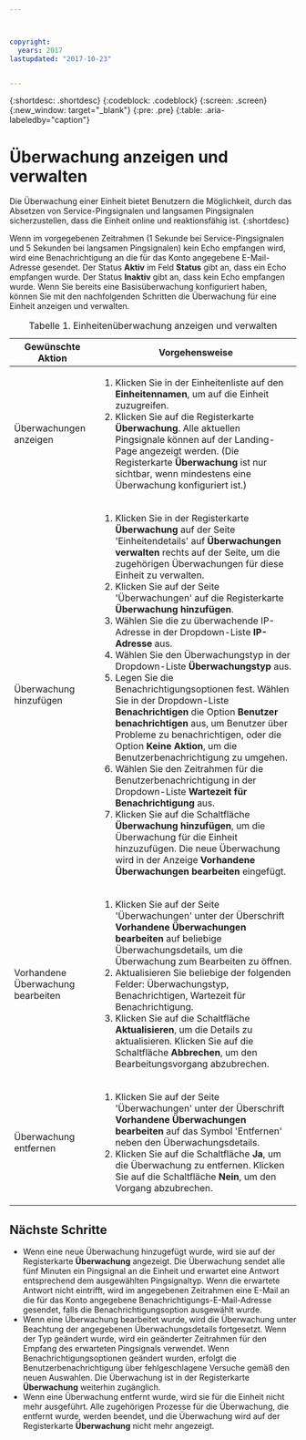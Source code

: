 ```yaml
---



copyright:
  years: 2017
lastupdated: "2017-10-23"


---
```


{:shortdesc: .shortdesc}
{:codeblock: .codeblock}
{:screen: .screen}
{:new_window: target="_blank"}
{:pre: .pre}
{:table: .aria-labeledby="caption"}

# Überwachung anzeigen und verwalten

Die Überwachung einer Einheit bietet Benutzern die Möglichkeit, durch das Absetzen von Service-Pingsignalen und langsamen Pingsignalen sicherzustellen, dass die Einheit online und reaktionsfähig ist.
{:shortdesc}

Wenn im vorgegebenen Zeitrahmen (1 Sekunde bei Service-Pingsignalen und 5 Sekunden bei langsamen Pingsignalen) kein Echo empfangen wird, wird eine Benachrichtigung an die für das
Konto angegebene E-Mail-Adresse gesendet. Der Status **Aktiv** im Feld **Status** gibt an, dass ein Echo empfangen wurde. Der Status **Inaktiv**
gibt an, dass kein Echo empfangen wurde. Wenn Sie bereits eine Basisüberwachung konfiguriert haben, können Sie mit den nachfolgenden Schritten die Überwachung für eine Einheit anzeigen und verwalten.

   <table>
   <CAPTION>Tabelle 1. Einheitenüberwachung anzeigen und verwalten</CAPTION>
   <THEAD>
   <TR>
   <th>Gewünschte Aktion</th>
   <th>Vorgehensweise</th>
   </TR>
   </THEAD>
   <TBODY>
   <tr>
   <td>Überwachungen anzeigen</td>
   <td>
   <ol>
   <li>Klicken Sie in der Einheitenliste auf den <b>Einheitennamen</b>, um auf die Einheit zuzugreifen.</li>
   <li>Klicken Sie auf die Registerkarte <b>Überwachung</b>. Alle aktuellen Pingsignale können auf der Landing-Page angezeigt werden. (Die Registerkarte <b>Überwachung</b> ist nur sichtbar, wenn mindestens eine Überwachung konfiguriert ist.)</li>
   </ol>
   </td>
   </tr>
   <tr>
   <td>Überwachung hinzufügen</td>
   <td>
   <ol>
   <li>Klicken Sie in der Registerkarte <b>Überwachung</b> auf der Seite 'Einheitendetails' auf <b>Überwachungen verwalten</b> rechts auf der Seite, um die zugehörigen Überwachungen für diese Einheit zu verwalten.</li>
   <li>Klicken Sie auf der Seite 'Überwachungen' auf die Registerkarte <b>Überwachung hinzufügen</b>.</li>
   <li>Wählen Sie die zu überwachende IP-Adresse in der Dropdown-Liste <b>IP-Adresse</b> aus.</li>
   <li>Wählen Sie den Überwachungstyp in der Dropdown-Liste <b>Überwachungstyp</b> aus.</li>
   <li>Legen Sie die Benachrichtigungsoptionen fest. Wählen Sie in der Dropdown-Liste <b>Benachrichtigen</b> die Option <b>Benutzer benachrichtigen</b>  aus, um Benutzer über Probleme zu benachrichtigen, oder die Option <b>Keine Aktion</b>, um die Benutzerbenachrichtigung zu umgehen.</li>
   <li>Wählen Sie den Zeitrahmen für die Benutzerbenachrichtigung in der Dropdown-Liste <b>Wartezeit für Benachrichtigung</b> aus.</li>
   <li>Klicken Sie auf die Schaltfläche <b>Überwachung hinzufügen</b>, um die Überwachung für die Einheit hinzuzufügen. Die neue Überwachung wird in der Anzeige <b>Vorhandene Überwachungen bearbeiten</b> eingefügt.</li>
   </ol>
   </td>
   </tr>
   <tr>
   <td>Vorhandene Überwachung bearbeiten</td>
   <td>
   <ol>
   <li>Klicken Sie auf der Seite 'Überwachungen' unter der Überschrift <b>Vorhandene Überwachungen bearbeiten</b> auf beliebige Überwachungsdetails, um die Überwachung zum Bearbeiten zu öffnen.</li>
   <li>Aktualisieren Sie beliebige der folgenden Felder: Überwachungstyp, Benachrichtigen, Wartezeit für Benachrichtigung.</li>
   <li>Klicken Sie auf die Schaltfläche <b>Aktualisieren</b>, um die Details zu aktualisieren. Klicken Sie auf die Schaltfläche <b>Abbrechen</b>, um den Bearbeitungsvorgang abzubrechen.</li>
   </ol>
   </td>
   </tr>
   <tr>
   <td>Überwachung entfernen</td>
   <td>
   <ol>
   <li>Klicken Sie auf der Seite 'Überwachungen' unter der Überschrift <b>Vorhandene Überwachungen bearbeiten</b> auf das Symbol 'Entfernen' neben den Überwachungsdetails.</li>
   <li>Klicken Sie auf die Schaltfläche <b>Ja</b>, um die Überwachung zu entfernen. Klicken Sie auf die Schaltfläche <b>Nein</b>, um den Vorgang abzubrechen.</li>
   </ol>
   </td>
   </tr>
   </TBODY>
   </table>
   
## Nächste Schritte
   
- Wenn eine neue Überwachung hinzugefügt wurde, wird sie auf der Registerkarte **Überwachung** angezeigt. Die Überwachung sendet alle fünf Minuten ein Pingsignal an die Einheit und erwartet eine Antwort entsprechend dem ausgewählten Pingsignaltyp. Wenn die erwartete Antwort nicht eintrifft, wird im angegebenen Zeitrahmen eine E-Mail an die für das Konto angegebene Benachrichtigungs-E-Mail-Adresse gesendet, falls die Benachrichtigungsoption ausgewählt wurde.
- Wenn eine Überwachung bearbeitet wurde, wird die Überwachung unter Beachtung der angegebenen Überwachungsdetails fortgesetzt. Wenn der Typ geändert wurde, wird ein geänderter Zeitrahmen für den Empfang des erwarteten Pingsignals verwendet. Wenn Benachrichtigungsoptionen geändert wurden, erfolgt die Benutzerbenachrichtigung über fehlgeschlagene Versuche gemäß den neuen Auswahlen. Die Überwachung ist in der Registerkarte **Überwachung** weiterhin zugänglich.
- Wenn eine Überwachung entfernt wurde, wird sie für die Einheit nicht mehr ausgeführt. Alle zugehörigen Prozesse für die Überwachung, die entfernt wurde, werden beendet, und die Überwachung wird auf der Registerkarte **Überwachung** nicht mehr angezeigt.
